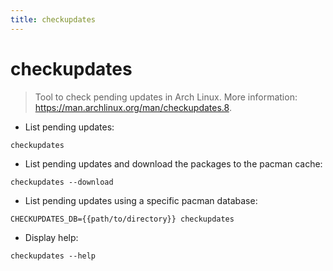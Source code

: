 ```yaml
---
title: checkupdates
---
```

# checkupdates

> Tool to check pending updates in Arch Linux.
> More information: <https://man.archlinux.org/man/checkupdates.8>.

- List pending updates:

`checkupdates`

- List pending updates and download the packages to the pacman cache:

`checkupdates --download`

- List pending updates using a specific pacman database:

`CHECKUPDATES_DB={{path/to/directory}} checkupdates`

- Display help:

`checkupdates --help`
